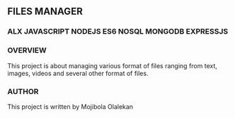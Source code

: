 ## FILES MANAGER
### ALX JAVASCRIPT NODEJS ES6 NOSQL MONGODB EXPRESSJS

### OVERVIEW
This project is about managing various format of files ranging from text, images, videos and several other format of files. 

### AUTHOR
This project is written by Mojibola Olalekan
